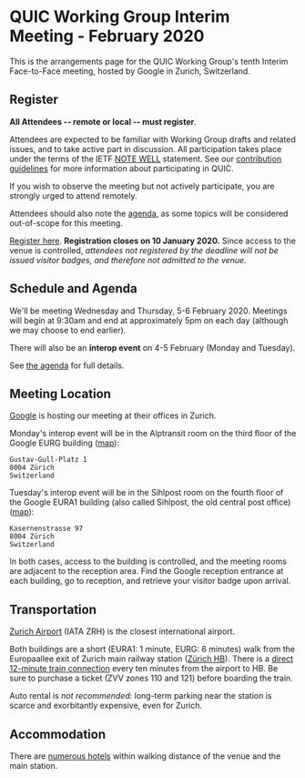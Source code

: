 # QUIC Working Group Interim Meeting - February 2020

This is the arrangements page for the QUIC Working Group's tenth Interim Face-to-Face meeting,
hosted by Google in Zurich, Switzerland.


## Register

**All Attendees -- remote or local -- must register**.

Attendees are expected to be familiar with Working Group drafts and related issues, and to take active part in discussion. All participation takes place under the terms of the IETF [NOTE WELL](https://www.ietf.org/about/note-well.html) statement. See our [contribution guidelines](https://github.com/quicwg/base-drafts/blob/master/CONTRIBUTING.md) for more information about participating in QUIC.

If you wish to observe the meeting but not actively participate, you are strongly urged to attend remotely.

Attendees should also note the [agenda](agenda.md), as some topics will be considered out-of-scope for this meeting.

[Register here](https://forms.gle/mj4KCM7VGVkyoKkf7). **Registration closes on 10 January 2020.** Since access to
the venue is controlled, *attendees not registered by the deadline will not be
issued visitor badges, and therefore not admitted to the venue.*


## Schedule and Agenda

We'll be meeting Wednesday and Thursday, 5-6 February 2020. Meetings will begin at 9:30am and end
at approximately 5pm on each day (although we may choose to end earlier).

There will also be an **interop event** on 4-5 February (Monday and Tuesday).

See [the agenda](agenda.md) for full details.


## Meeting Location

[Google](https://google.com/) is hosting our meeting at their offices in Zurich.

Monday's interop event will be in the Alptransit room on the third floor of the
Google EURG building ([map](https://goo.gl/maps/N8BwruZkMMd8LXTR6)):

    Gustav-Gull-Platz 1
    8004 Zürich
    Switzerland

Tuesday's interop event will be in the Sihlpost room on the fourth floor of the
Google EURA1 building (also called Sihlpost, the old central post office)
([map](https://goo.gl/maps/5JXtcBV2QRyx1hwn7)):

    Kasernenstrasse 97
    8004 Zürich
    Switzerland

In both cases, access to the building is controlled, and the meeting rooms are
adjacent to the reception area. Find the Google reception entrance at each
building, go to reception, and retrieve your visitor badge upon arrival.

## Transportation

[Zurich Airport](https://www.flughafen-zuerich.ch) (IATA ZRH) is the closest
international airport. 

Both buildings are a short (EURA1: 1 minute, EURG: 6 minutes) walk from the 
Europaallee exit of Zurich main railway station 
([Zürich HB](https://www.sbb.ch/en/station-services/railway-stations/shopville-zuerich-main-station.html)). 
There is a [direct 12-minute train connection](https://goo.gl/maps/AnLnqysrCHJ97vKD9) 
every ten minutes from the airport to HB. Be sure to purchase a ticket (ZVV zones 
110 and 121) before boarding the train.

Auto rental is *not recommended*: long-term parking near the station is scarce
and exorbitantly expensive, even for Zurich.

## Accommodation

There are [numerous hotels](https://www.google.com/maps/search/hotels+near+Zurich+Main+Station,+Bahnhofplatz,+Zürich/) 
within walking distance of the venue and the main station.

 
